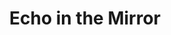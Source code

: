 ---
title: "Echo in the Mirror"
thumbnail: "img/projects/Echo_In_The_Mirror/thumbnail.png"
video-embed: "https://www.youtube.com/embed/3_RlV9PrQlA"
team: ["Dan Ngo", "Evie Chen", "Mari Hayashi", "Rotem Werner", "Noah"]
email: "dngo024@ucr.edu"
platforms: ["PC"]
description: "Join Dwai on an adventure to save the people of the forest!"
recruiting: [ ]
tags: ["2D", "rpg", "completed"]
school-year: 2018
download-link: "https://drive.google.com/file/d/19z-mpKCXfAwERomq7mvofuSjF_IkGFvH/view?usp=sharing"
---